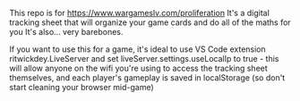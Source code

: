 This repo is for https://www.wargameslv.com/proliferation
It's a digital tracking sheet that will organize your game cards and do all of the maths for you
It's also... very barebones.

If you want to use this for a game, it's ideal to use VS Code extension ritwickdey.LiveServer and
set liveServer.settings.useLocalIp to true - this will allow anyone on the wifi you're using to
access the tracking sheet themselves, and each player's gameplay is saved in localStorage (so don't
start cleaning your browser mid-game)
